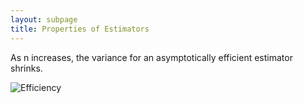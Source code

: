 ```yaml
---
layout: subpage
title: Properties of Estimators
---
```

As n increases, the variance for an asymptotically efficient estimator shrinks.

![Efficiency](http://www.brendanapfeld.com/images/efficiency.gif)
